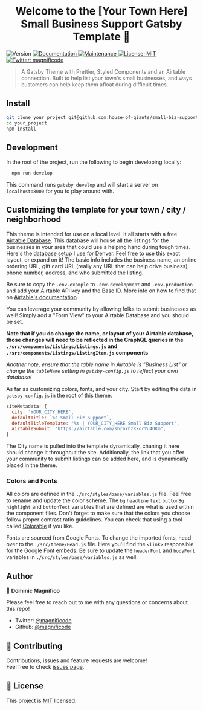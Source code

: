 <h1 align="center">Welcome to the [Your Town Here] Small Business Support Gatsby Template 👋</h1>
<p>
  <img alt="Version" src="https://img.shields.io/badge/version-1.0.0-blue.svg?cacheSeconds=2592000" />
  <a href="https://github.com/house-of-giants/small-biz-support#readme" target="_blank">
    <img alt="Documentation" src="https://img.shields.io/badge/documentation-yes-brightgreen.svg" />
  </a>
  <a href="https://github.com/house-of-giants/house-of-giants/graphs/commit-activity" target="_blank">
    <img alt="Maintenance" src="https://img.shields.io/badge/Maintained%3F-yes-green.svg" />
  </a>
  <a href="https://github.com/house-of-giants/house-of-giants/blob/master/LICENSE" target="_blank">
    <img alt="License: MIT" src="https://img.shields.io/badge/License-MIT-yellow.svg" />
  </a>
  <a href="https://twitter.com/magnificode" target="_blank">
    <img alt="Twitter: magnificode" src="https://img.shields.io/twitter/follow/magnificode.svg?style=social" />
  </a>
</p>

> A Gatsby Theme with Prettier, Styled Components and an Airtable connection. Built to help list your town's small businesses, and ways customers can help keep them afloat during difficult times.

## Install

```sh
git clone your_project git@github.com:house-of-giants/small-biz-support.git
cd your_project
npm install
```

## Development
In the root of the project, run the following to begin developing locally:

```sh
  npm run develop
```

This command runs `gatsby develop` and will start a server on `localhost:8000` for you to play around with.

## Customizing the template for your town / city / neighborhood

This theme is intended for use on a local level. It all starts with a free [Airtable Database](http://airtable.com/). This database will house all the listings for the businesses in your area that could use a helping hand during tough times. Here's the [database setup](https://airtable.com/shrOz63EBaqXFBUVy) I use for Denver. Feel free to use this exact layout, or expand on it! The basic info includes the business name, an online ordering URL, gift card URL (really any URL that can help drive business), phone number, address, and who submitted the listing.

Be sure to copy the `.env.example` to `.env.development` and `.env.production` and add your Airtable API key and the Base ID. More info on how to find that on [Airtable's documentation](https://airtable.com/api)

You can leverage your community by allowing folks to submit businesses as well! Simply add a "Form View" to your Airtable Database and you should be set.

**Note that if you do change the name, or layout of your Airtable database, those changes will need to be reflected in the GraphQL queries in the `./src/components/Listings/Listings.js` and `./src/components/Listings/ListingItem.js` components**

*Another note, ensure that the table name in Airtable is "Business List" or change the `tableName` setting in `gatsby-config.js` to reflect your own database!*

As far as customizing colors, fonts, and your city. Start by editing the data in `gatsby-config.js` in the root of this theme.

```js
siteMetadata: {
  city: 'YOUR_CITY_HERE',
  defaultTitle: `%s Small Biz Support`,
  defaultTitleTemplate: "%s | YOUR_CITY_HERE Small Biz Support",
  airtableSubmit: "https://airtable.com/shrnYhzKkorYu4OKm",
}
```

The City name is pulled into the template dynamically, chaning it here should change it throughout the site. Additionally, the link that you offer your community to submit listings can be added here, and is dynamically placed in the theme.

### Colors and Fonts

All colors are defined in the `./src/styles/base/variables.js` file. Feel free to rename and update the color scheme. The `bg` `headline` `text` `buttonBg` `highlight` and `buttonText` variables that are defined are what is used within the component files. Don't forget to make sure that the colors you choose follow proper contrast ratio guidelines. You can check that using a tool called [Colorable](https://colorable.jxnblk.com/) if you like.

Fonts are sourced from Google Fonts. To change the imported fonts, head over to the `./src/theme/Head.js` file. Here you'll find the `<link>` responsible for the Google Font embeds. Be sure to update the `headerFont` and `bodyFont` variables in `./src/styles/base/variables.js` as well.

## Author

👤 **Dominic Magnifico**

Please feel free to reach out to me with any questions or concerns about this repo!

- Twitter: [@magnificode](https://twitter.com/magnificode)
- Github: [@magnificode](https://github.com/magnificode)

## 🤝 Contributing

Contributions, issues and feature requests are welcome!<br />Feel free to check [issues page](https://github.com/house-of-giants/small-biz-support/issues).

## 📝 License

This project is [MIT](https://github.com/house-of-giants/house-of-giants/blob/master/LICENSE) licensed.
